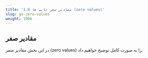 ```yaml
---
title: '1.6 مقادیر صفر تایپ ها (zero values)'
slug: go-zero-values
weight: 1006
---
```


## مقادیر صفر 
در این بخش مقادیر صفر (zero values) را به صورت کامل توضیح خواهیم داد.
